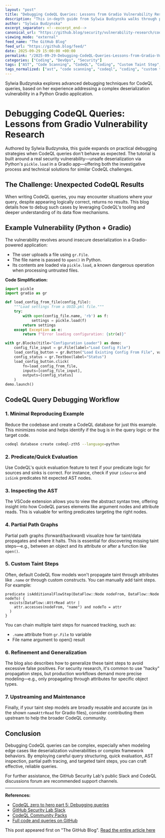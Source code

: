 ```yaml
---
layout: "post"
title: "Debugging CodeQL Queries: Lessons from Gradio Vulnerability Research"
description: "This in-depth guide from Sylwia Budzynska walks through practical steps for debugging CodeQL queries, especially when analyzing security vulnerabilities in Python projects. Using a real-world Gradio deserialization issue as a case study, it covers techniques such as abstract syntax trees, quick evaluation, custom taint steps, and explains how to effectively propagate data flow in non-standard scenarios. Readers will learn advanced CodeQL troubleshooting tips and how to model complex taint flows in security research."
author: "Sylwia Budzynska"
excerpt_separator: <!--excerpt_end-->
canonical_url: "https://github.blog/security/vulnerability-research/codeql-zero-to-hero-part-5-debugging-queries/"
viewing_mode: "external"
feed_name: "The GitHub Blog"
feed_url: "https://github.blog/feed/"
date: 2025-09-29 15:00:00 +00:00
permalink: "/2025-09-29-Debugging-CodeQL-Queries-Lessons-from-Gradio-Vulnerability-Research.html"
categories: ["Coding", "DevOps", "Security"]
tags: ["AST", "Code Scanning", "CodeQL", "Coding", "Custom Taint Step", "Data Flow Analysis", "Deserialization", "DevOps", "GitHub Security Lab", "Gradio", "News", "Predicate", "Python", "Query Debugging", "Quick Evaluation", "Security", "Security Automation", "Static Analysis", "Taint Tracking", "Vulnerability Research"]
tags_normalized: ["ast", "code scanning", "codeql", "coding", "custom taint step", "data flow analysis", "deserialization", "devops", "github security lab", "gradio", "news", "predicate", "python", "query debugging", "quick evaluation", "security", "security automation", "static analysis", "taint tracking", "vulnerability research"]
---
```


Sylwia Budzynska explores advanced debugging techniques for CodeQL queries, based on her experience addressing a complex deserialization vulnerability in a Python Gradio application.<!--excerpt_end-->

# Debugging CodeQL Queries: Lessons from Gradio Vulnerability Research

Authored by Sylwia Budzynska, this guide expands on practical debugging strategies when CodeQL queries don't behave as expected. The tutorial is built around a real security vulnerability—unsafe deserialization via Python's `pickle.load` in a Gradio app—offering both the investigative process and technical solutions for similar CodeQL challenges.

## The Challenge: Unexpected CodeQL Results

When writing CodeQL queries, you may encounter situations where your query, despite appearing logically correct, returns no results. This blog details how to debug such cases by leveraging CodeQL's tooling and deeper understanding of its data flow mechanisms.

## Example Vulnerability (Python + Gradio)

The vulnerability revolves around insecure deserialization in a Gradio-powered application:

- The user uploads a file using `gr.File`.
- The file name is passed to `open()` in Python.
- Its contents are loaded via `pickle.load`, a known dangerous operation when processing untrusted files.

**Code Simplification:**

```python
import pickle
import gradio as gr

def load_config_from_file(config_file):
    """Load settings from a UUID.pkl file."""
    try:
        with open(config_file.name, 'rb') as f:
            settings = pickle.load(f)
        return settings
    except Exception as e:
        return f"Error loading configuration: {str(e)}"

with gr.Blocks(title="Configuration Loader") as demo:
    config_file_input = gr.File(label="Load Config File")
    load_config_button = gr.Button("Load Existing Config From File", variant="primary")
    config_status = gr.Textbox(label="Status")
    load_config_button.click(
        fn=load_config_from_file,
        inputs=[config_file_input],
        outputs=[config_status]
    )
demo.launch()
```

## CodeQL Query Debugging Workflow

### 1. Minimal Reproducing Example

Reduce the codebase and create a CodeQL database for just this example. This minimizes noise and helps identify if the bug is in the query logic or the target code.

```bash
codeql database create codeql-zth5 --language=python
```

### 2. Predicate/Quick Evaluation

Use CodeQL's quick evaluation feature to test if your predicate logic for sources and sinks is correct. For instance, check if your `isSource` and `isSink` predicates hit expected AST nodes.

### 3. Inspecting the AST

The VSCode extension allows you to view the abstract syntax tree, offering insight into how CodeQL parses elements like argument nodes and attribute reads. This is valuable for writing predicates targeting the right nodes.

### 4. Partial Path Graphs

Partial path graphs (forward/backward) visualize how far taint/data propagates and where it halts. This is essential for discovering missing taint steps—e.g., between an object and its attribute or after a function like `open()`.

### 5. Custom Taint Steps

Often, default CodeQL flow models won't propagate taint through attributes like `.name` or through custom constructs. You can manually add taint steps. For example:

```ql
predicate isAdditionalFlowStep(DataFlow::Node nodeFrom, DataFlow::Node nodeTo) {
  exists(DataFlow::AttrRead attr |
    attr.accesses(nodeFrom, "name") and nodeTo = attr
  )
}
```

You can chain multiple taint steps for nuanced tracking, such as:

- `.name` attribute from `gr.File` to variable
- File name argument to open() result

### 6. Refinement and Generalization

The blog also describes how to generalize these taint steps to avoid excessive false positives. For security research, it's common to use "hacky" propagation steps, but production workflows demand more precise modeling—e.g., only propagating through attributes for specific object types.

### 7. Upstreaming and Maintenance

Finally, if your taint step models are broadly reusable and accurate (as in the shown `nameAttrRead` for Gradio files), consider contributing them upstream to help the broader CodeQL community.

## Conclusion

Debugging CodeQL queries can be complex, especially when modeling edge cases like deserialization vulnerabilities or complex framework behaviors. By employing careful query structuring, quick evaluation, AST inspection, partial path tracing, and targeted taint steps, you can craft effective, reliable queries.

For further assistance, the GitHub Security Lab's public Slack and CodeQL discussions forum are recommended support channels.

---

**References:**

- [CodeQL zero to hero part 5: Debugging queries](https://github.blog/security/vulnerability-research/codeql-zero-to-hero-part-5-debugging-queries/)
- [GitHub Security Lab Slack](https://gh.io/securitylabslack)
- [CodeQL Community Packs](https://github.com/GitHubSecurityLab/CodeQL-Community-Packs)
- [Full code and queries on GitHub](https://github.com/github/codeql)

This post appeared first on "The GitHub Blog". [Read the entire article here](https://github.blog/security/vulnerability-research/codeql-zero-to-hero-part-5-debugging-queries/)
